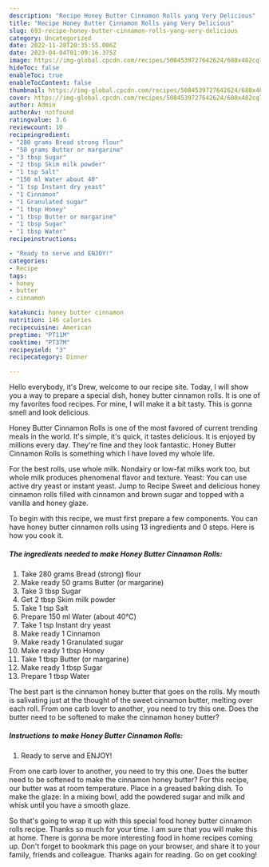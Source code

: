 ```yaml
---
description: "Recipe Honey Butter Cinnamon Rolls yang Very Delicious"
title: "Recipe Honey Butter Cinnamon Rolls yang Very Delicious"
slug: 693-recipe-honey-butter-cinnamon-rolls-yang-very-delicious
category: Uncategorized
date: 2022-11-28T20:35:55.006Z
date: 2023-04-04T01:09:16.375Z
image: https://img-global.cpcdn.com/recipes/5084539727642624/680x482cq70/honey-butter-cinnamon-rolls-recipe-main-photo.jpg
hideToc: false
enableToc: true
enableTocContent: false
thumbnail: https://img-global.cpcdn.com/recipes/5084539727642624/680x482cq70/honey-butter-cinnamon-rolls-recipe-main-photo.jpg
cover: https://img-global.cpcdn.com/recipes/5084539727642624/680x482cq70/honey-butter-cinnamon-rolls-recipe-main-photo.jpg
author: Admin
authorAv: notfound
ratingvalue: 3.6
reviewcount: 10
recipeingredient:
- "280 grams Bread strong flour"
- "50 grams Butter or margarine"
- "3 tbsp Sugar"
- "2 tbsp Skim milk powder"
- "1 tsp Salt"
- "150 ml Water about 40"
- "1 tsp Instant dry yeast"
- "1 Cinnamon"
- "1 Granulated sugar"
- "1 tbsp Honey"
- "1 tbsp Butter or margarine"
- "1 tbsp Sugar"
- "1 tbsp Water"
recipeinstructions:

- "Ready to serve and ENJOY!"
categories:
- Recipe
tags:
- honey
- butter
- cinnamon

katakunci: honey butter cinnamon 
nutrition: 146 calories
recipecuisine: American
preptime: "PT11M"
cooktime: "PT37M"
recipeyield: "3"
recipecategory: Dinner

---
```



Hello everybody, it's Drew, welcome to our recipe site. Today, I will show you a way to prepare a special dish, honey butter cinnamon rolls. It is one of my favorites food recipes. For mine, I will make it a bit tasty. This is gonna smell and look delicious.

Honey Butter Cinnamon Rolls is one of the most favored of current trending meals in the world. It's simple, it's quick, it tastes delicious. It is enjoyed by millions every day. They're fine and they look fantastic. Honey Butter Cinnamon Rolls is something which I have loved my whole life.

For the best rolls, use whole milk. Nondairy or low-fat milks work too, but whole milk produces phenomenal flavor and texture. Yeast: You can use active dry yeast or instant yeast. Jump to Recipe Sweet and delicious honey cinnamon rolls filled with cinnamon and brown sugar and topped with a vanilla and honey glaze.


To begin with this recipe, we must first prepare a few components. You can have honey butter cinnamon rolls using 13 ingredients and 0 steps. Here is how you cook it.

<!--inarticleads1-->

##### The ingredients needed to make Honey Butter Cinnamon Rolls:

1. Take 280 grams Bread (strong) flour
1. Make ready 50 grams Butter (or margarine)
1. Take 3 tbsp Sugar
1. Get 2 tbsp Skim milk powder
1. Take 1 tsp Salt
1. Prepare 150 ml Water (about 40℃)
1. Take 1 tsp Instant dry yeast
1. Make ready 1 Cinnamon
1. Make ready 1 Granulated sugar
1. Make ready 1 tbsp Honey
1. Take 1 tbsp Butter (or margarine)
1. Make ready 1 tbsp Sugar
1. Prepare 1 tbsp Water


The best part is the cinnamon honey butter that goes on the rolls. My mouth is salivating just at the thought of the sweet cinnamon butter, melting over each roll. From one carb lover to another, you need to try this one. Does the butter need to be softened to make the cinnamon honey butter? 

<!--inarticleads2-->

##### Instructions to make Honey Butter Cinnamon Rolls:


1. Ready to serve and ENJOY!

From one carb lover to another, you need to try this one. Does the butter need to be softened to make the cinnamon honey butter? For this recipe, our butter was at room temperature. Place in a greased baking dish. To make the glaze: In a mixing bowl, add the powdered sugar and milk and whisk until you have a smooth glaze. 

So that's going to wrap it up with this special food honey butter cinnamon rolls recipe. Thanks so much for your time. I am sure that you will make this at home. There is gonna be more interesting food in home recipes coming up. Don't forget to bookmark this page on your browser, and share it to your family, friends and colleague. Thanks again for reading. Go on get cooking!
